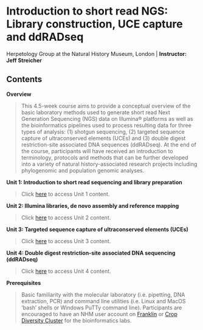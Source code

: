 # Introduction to short read NGS: Library construction, UCE capture and ddRADseq
Herpetology Group at the Natural History Museum, London | 
**Instructor: Jeff Streicher**

## Contents
**Overview** 
>This 4.5-week course aims to provide a conceptual overview of the basic laboratory methods used to generate short read Next Generation Sequencing (NGS) data on Illumina® platforms as well as the bioinformatics pipelines used to process resulting data for three types of analysis: (1) shotgun sequencing, (2) targeted sequence capture of ultraconserved elements (UCEs) and (3) double digest restriction-site associated DNA sequences (ddRADseq). At the end of the course, participants will have received an introduction to terminology, protocols and methods that can be further developed into a variety of natural history-associated research projects including phylogenomic and population genomic analyses.

**Unit 1: Introduction to short read sequencing and library preparation** 
>Click [here](https://github.com/nhm-herpetology/museum-NGS-training/tree/main/Unit_01) to access Unit 1 content.

**Unit 2: Illumina libraries, de novo assembly and reference mapping** 
>Click [here](https://github.com/nhm-herpetology/museum-NGS-training/tree/main/Unit_02) to access Unit 2 content. 

**Unit 3: Targeted sequence capture of ultraconserved elements (UCEs)** 
>Click [here](https://github.com/nhm-herpetology/museum-NGS-training/tree/main/Unit_03) to access Unit 3 content.

**Unit 4: Double digest restriction-site associated DNA sequencing (ddRADseq)** 
>Click [here](https://github.com/nhm-herpetology/museum-NGS-training/tree/main/Unit_04) to access Unit 4 content.

**Prerequisites**
>Basic familiarity with the molecular laboratory (i.e. pipetting, DNA extraction, PCR) and command line utilities (i.e. Linux and MacOS ‘bash’ shells or Windows PuTTy command line). Participants are encouraged to have an NHM user account on [Franklin](http://pgfsites.s3-website-eu-west-1.amazonaws.com/H21/franklin.html) or [Crop Diversity Cluster](https://www.cropdiversity.ac.uk/) for the bioinformatics labs. 
